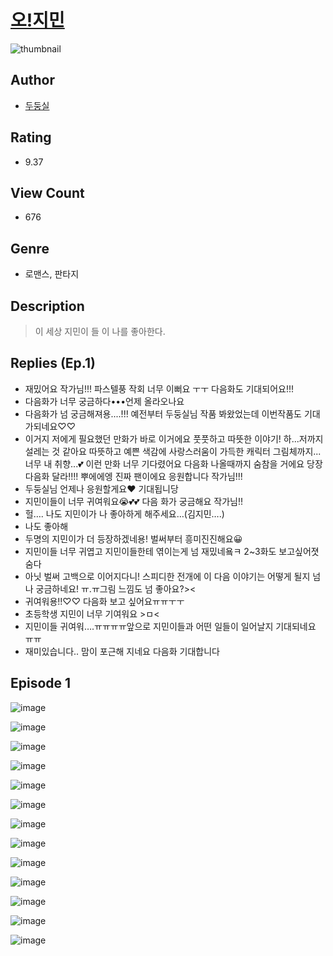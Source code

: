 # [오!지민](https://comic.naver.com/challenge/list?titleId=810528)
![thumbnail](https://image-comic.pstatic.net/user_contents_data/challenge_comic/2023/05/23/230263/upload_3486128266785339193_480x623.jpeg)

## Author
- [두둥실](https://comic.naver.com/artistTitle?id=230263)

## Rating
- 9.37

## View Count
- 676

## Genre
- 로맨스, 판타지

## Description
> 이 세상 지민이 들 이 나를 좋아한다.

## Replies (Ep.1)
- 재밌어요 작가님!!! 파스텔풍 작회 너무 이뻐요 ㅜㅜ 다음화도 기대되어요!!!
- 다음화가 너무 궁금하다•••언제 올라오나요
- 다음화가 넘 궁금해져용....!!! 예전부터 두둥실님 작품 봐왔었는데 이번작품도 기대가되네요♡♡
- 이거지 저에게 필요했던 만화가 바로 이거에요 풋풋하고 따뜻한 이야기! 하...저까지 설레는 것 같아요 따뜻하고 예쁜 색감에 사랑스러움이 가득한 캐릭터 그림체까지...너무 내 취향...💕 이런 만화 너무 기다렸어요 다음화 나올때까지 숨참을 거에요 당장 다음화 달라!!!! 뿌에에엥 진짜 팬이에요 응원합니다 작가님!!!
- 두둥실님 언제나 응원할게요♥ 기대됩니당
- 지민이들이 너무 귀여워요😭💕💕 다음 화가 궁금해요 작가님!!
- 헐…. 나도 지민이가 나 좋아하게 해주세요…(김지민….)
- 나도 좋아해
- 두명의 지민이가 더 등장하겠네용! 벌써부터 흥미진진해요😀
- 지민이들 너무 귀엽고 지민이들한테 엮이는게 넘 재밌네욬ㅋ 2~3화도 보고싶어졋숨다
- 아닛 벌써 고백으로 이어지다니! 스피디한 전개에 이 다음 이야기는 어떻게 될지 넘나 궁금하네요! ㅠ.ㅠ그림 느낌도 넘 좋아요?><
- 귀여워용!!♡♡ 다음화 보고 싶어요ㅠㅠㅜㅜ
- 초등학생 지민이 너무 기여워요 >ㅁ<
- 지민이들 귀여워….ㅠㅠㅠㅠ앞으로 지민이들과 어떤 일들이 일어날지 기대되네요 ㅠㅠ
- 재미있습니다.. 맘이 포근해 지네요 다음화 기대합니다

## Episode 1
![image](https://image-comic.pstatic.net/user_contents_data/challenge_comic/2023/05/23/230263/upload_3474303057850216804.jpeg)

![image](https://image-comic.pstatic.net/user_contents_data/challenge_comic/2023/05/23/230263/upload_3906700260438794598.jpeg)

![image](https://image-comic.pstatic.net/user_contents_data/challenge_comic/2023/05/23/230263/upload_7149802388909863525.jpeg)

![image](https://image-comic.pstatic.net/user_contents_data/challenge_comic/2023/05/23/230263/upload_7220507583699039846.jpeg)

![image](https://image-comic.pstatic.net/user_contents_data/challenge_comic/2023/05/23/230263/upload_4135765035428504117.jpeg)

![image](https://image-comic.pstatic.net/user_contents_data/challenge_comic/2023/05/23/230263/upload_3774919415241783094.jpeg)

![image](https://image-comic.pstatic.net/user_contents_data/challenge_comic/2023/05/23/230263/upload_3991422068043572018.jpeg)

![image](https://image-comic.pstatic.net/user_contents_data/challenge_comic/2023/05/23/230263/upload_3630857205590602803.jpeg)

![image](https://image-comic.pstatic.net/user_contents_data/challenge_comic/2023/05/23/230263/upload_3473744468026483250.jpeg)

![image](https://image-comic.pstatic.net/user_contents_data/challenge_comic/2023/05/23/230263/upload_7149522889621255011.jpeg)

![image](https://image-comic.pstatic.net/user_contents_data/challenge_comic/2023/05/23/230263/upload_3763094373927314742.jpeg)

![image](https://image-comic.pstatic.net/user_contents_data/challenge_comic/2023/05/23/230263/upload_3617009771581039974.jpeg)

![image](https://image-comic.pstatic.net/user_contents_data/challenge_comic/2023/05/23/230263/upload_7003208892984473136.jpeg)
